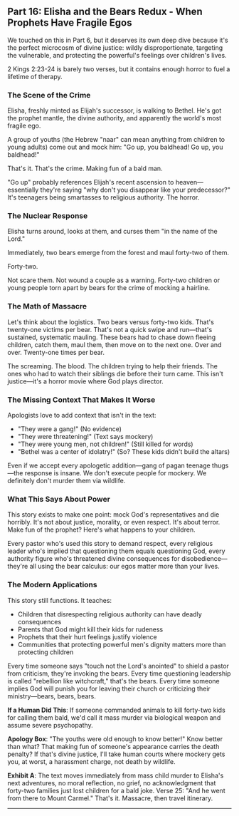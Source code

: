 ## Part 16: Elisha and the Bears Redux - When Prophets Have Fragile Egos

We touched on this in Part 6, but it deserves its own deep dive because it's the perfect microcosm of divine justice: wildly disproportionate, targeting the vulnerable, and protecting the powerful's feelings over children's lives.

2 Kings 2:23-24 is barely two verses, but it contains enough horror to fuel a lifetime of therapy.

### The Scene of the Crime

Elisha, freshly minted as Elijah's successor, is walking to Bethel. He's got the prophet mantle, the divine authority, and apparently the world's most fragile ego.

A group of youths (the Hebrew "naar" can mean anything from children to young adults) come out and mock him: "Go up, you baldhead! Go up, you baldhead!"

That's it. That's the crime. Making fun of a bald man.

"Go up" probably references Elijah's recent ascension to heaven—essentially they're saying "why don't you disappear like your predecessor?" It's teenagers being smartasses to religious authority. The horror.

### The Nuclear Response

Elisha turns around, looks at them, and curses them "in the name of the Lord."

Immediately, two bears emerge from the forest and maul forty-two of them.

Forty-two.

Not scare them. Not wound a couple as a warning. Forty-two children or young people torn apart by bears for the crime of mocking a hairline.

### The Math of Massacre

Let's think about the logistics. Two bears versus forty-two kids. That's twenty-one victims per bear. That's not a quick swipe and run—that's sustained, systematic mauling. These bears had to chase down fleeing children, catch them, maul them, then move on to the next one. Over and over. Twenty-one times per bear.

The screaming. The blood. The children trying to help their friends. The ones who had to watch their siblings die before their turn came. This isn't justice—it's a horror movie where God plays director.

### The Missing Context That Makes It Worse

Apologists love to add context that isn't in the text:
- "They were a gang!" (No evidence)
- "They were threatening!" (Text says mockery)
- "They were young men, not children!" (Still killed for words)
- "Bethel was a center of idolatry!" (So? These kids didn't build the altars)

Even if we accept every apologetic addition—gang of pagan teenage thugs—the response is insane. We don't execute people for mockery. We definitely don't murder them via wildlife.

### What This Says About Power

This story exists to make one point: mock God's representatives and die horribly. It's not about justice, morality, or even respect. It's about terror. Make fun of the prophet? Here's what happens to your children.

Every pastor who's used this story to demand respect, every religious leader who's implied that questioning them equals questioning God, every authority figure who's threatened divine consequences for disobedience—they're all using the bear calculus: our egos matter more than your lives.

### The Modern Applications

This story still functions. It teaches:
- Children that disrespecting religious authority can have deadly consequences
- Parents that God might kill their kids for rudeness
- Prophets that their hurt feelings justify violence
- Communities that protecting powerful men's dignity matters more than protecting children

Every time someone says "touch not the Lord's anointed" to shield a pastor from criticism, they're invoking the bears. Every time questioning leadership is called "rebellion like witchcraft," that's the bears. Every time someone implies God will punish you for leaving their church or criticizing their ministry—bears, bears, bears.

**If a Human Did This**: If someone commanded animals to kill forty-two kids for calling them bald, we'd call it mass murder via biological weapon and assume severe psychopathy.

**Apology Box**: "The youths were old enough to know better!"
Know better than what? That making fun of someone's appearance carries the death penalty? If that's divine justice, I'll take human courts where mockery gets you, at worst, a harassment charge, not death by wildlife.

**Exhibit A**: The text moves immediately from mass child murder to Elisha's next adventures, no moral reflection, no grief, no acknowledgment that forty-two families just lost children for a bald joke. Verse 25: "And he went from there to Mount Carmel." That's it. Massacre, then travel itinerary.

---
